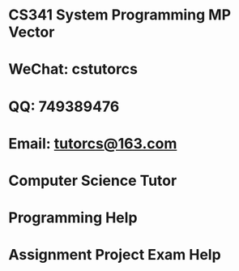 # CS341 System Programming MP Vector
# WeChat: cstutorcs

# QQ: 749389476

# Email: tutorcs@163.com

# Computer Science Tutor

# Programming Help

# Assignment Project Exam Help
